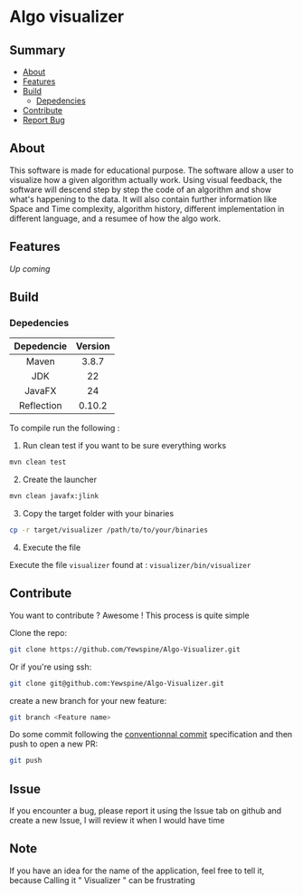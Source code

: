 # Algo visualizer

## Summary 
- [About](#About)
- [Features](#Features)
- [Build](#Build)
    - [Depedencies](#Depedencies)
- [Contribute](#Contribute)
- [Report Bug](#Issue)
## About

This software is made for educational purpose. The software allow a user to visualize how a given algorithm actually work. Using visual feedback, the software will descend step by step the code of an algorithm and show what's happening to the data. It will also contain further information like Space and Time complexity, algorithm history, different implementation in different language, and a resumee of how the algo work.

## Features

*Up coming*

## Build

### Depedencies

|Depedencie  |Version |
|:----------:|:------:|
|Maven       |3.8.7   |
|JDK         |22      |
|JavaFX      |24      |
|Reflection  |0.10.2  |

To compile run the following : 

1. Run clean test if you want to be sure everything works 

```bash 
mvn clean test
```

2. Create the launcher 

```bash
mvn clean javafx:jlink
```

3. Copy the target folder with your binaries

```bash
cp -r target/visualizer /path/to/to/your/binaries
```

4. Execute the file

Execute the file `visualizer` found at : `visualizer/bin/visualizer`

## Contribute

You want to contribute ? Awesome ! This process is quite simple 

Clone the repo: 

```bash
git clone https://github.com/Yewspine/Algo-Visualizer.git
```
Or if you're using ssh: 

```bash
git clone git@github.com:Yewspine/Algo-Visualizer.git

```
create a new branch for your new feature: 

```bash
git branch <Feature name>
```
Do some commit following the [conventionnal commit](https://www.conventionalcommits.org/en/v1.0.0/) specification and then push to open a new PR: 

```bash
git push
```

## Issue

If you encounter a bug, please report it using the Issue tab on github and create a new Issue, I will review it when I would have time

## Note 

If you have an idea for the name of the application, feel free to tell it, because Calling it " Visualizer " can be frustrating
